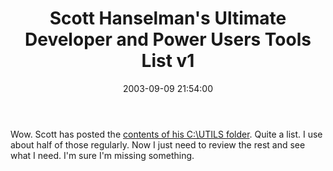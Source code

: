 ﻿---
layout: post
title: "Scott Hanselman's Ultimate Developer and Power Users Tools List v1 "
comments: false
date: 2003-09-09 21:54:00
updated: 2004-05-02 09:39:00
categories:
 - Technology
subtext-id: 673d41e3-443a-45b8-a3db-abe6f7ca8427
alias: /blog/Scott-Hanselmans-Ultimate-Developer-and-Power-Users-Tools-List-v1-.aspx
---


Wow. Scott has posted the [contents of his C:\UTILS folder](http://radio.weblogs.com/0106747/stories/2003/09/09/scottHanselmansUltimateDeveloperAndPowerUsersToolsList.html). Quite a list. I use about half of those regularly. Now I just need to review the rest and see what I need. I'm sure I'm missing something.
